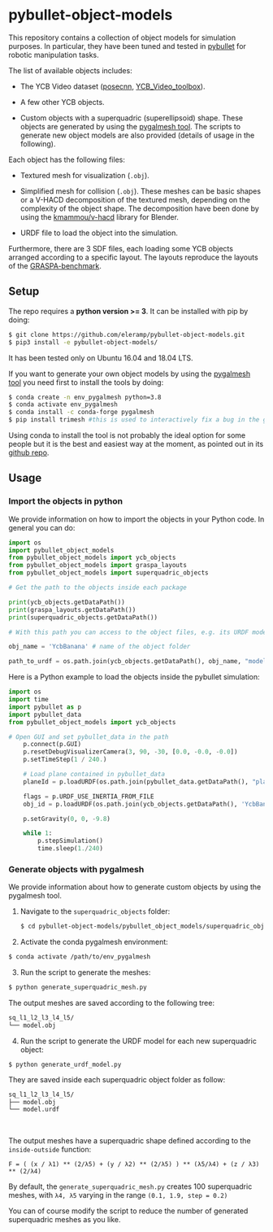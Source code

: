 # pybullet-object-models

This repository contains a collection of object models for simulation purposes. In particular, they have been tuned and tested in [pybullet](https://github.com/bulletphysics/bullet3/tree/master/examples/pybullet) for robotic manipulation tasks.

The list of available objects includes:

  - The YCB Video dataset ([posecnn](https://rse-lab.cs.washington.edu/projects/posecnn/), [YCB_Video_toolbox](https://github.com/yuxng/YCB_Video_toolbox)).

  - A few other YCB objects.

  - Custom objects with a superquadric (superellipsoid) shape. These objects are generated by using the [pygalmesh tool](https://github.com/nschloe/pygalmesh). The scripts to generate new object models are also provided (details of usage in the following).

Each object has the following files:

  - Textured mesh for visualization (`.obj`).

  - Simplified mesh for collision (`.obj`). These meshes can be basic shapes or a V-HACD decomposition of the textured mesh, depending on the complexity of the object shape. The decomposition have been done by using the [kmammou/v-hacd](https://github.com/kmammou/v-hacd) library for Blender.

  - URDF file to load the object into the simulation.

Furthermore, there are 3 SDF files, each loading some YCB objects arranged according to a specific layout. The layouts reproduce the layouts of the [GRASPA-benchmark](https://github.com/robotology/GRASPA-benchmark).

## Setup

The repo requires a **python version >= 3**. It can be installed with pip by doing:

```bash
$ git clone https://github.com/eleramp/pybullet-object-models.git
$ pip3 install -e pybullet-object-models/
```

It has been tested only on Ubuntu 16.04 and 18.04 LTS.

If you want to generate your own object models by using the [pygalmesh tool](https://github.com/nschloe/pygalmesh) you need first to install the tools by doing:

```bash
$ conda create -n env_pygalmesh python=3.8
$ conda activate env_pygalmesh
$ conda install -c conda-forge pygalmesh
$ pip install trimesh #this is used to interactively fix a bug in the generated meshes, related to the inverted surface normals
```

Using conda to install the tool is not probably the ideal option for some people but it is the best and easiest way at the moment, as pointed out in its [github repo](https://github.com/nschloe/pygalmesh).

## Usage

### Import the objects in python
We provide information on how to import the objects in your Python code.
In general you can do:

```python
import os
import pybullet_object_models
from pybullet_object_models import ycb_objects
from pybullet_object_models import graspa_layouts
from pybullet_object_models import superquadric_objects

# Get the path to the objects inside each package

print(ycb_objects.getDataPath())
print(graspa_layouts.getDataPath())
print(superquadric_objects.getDataPath())

# With this path you can access to the object files, e.g. its URDF model

obj_name = 'YcbBanana' # name of the object folder

path_to_urdf = os.path.join(ycb_objects.getDataPath(), obj_name, "model.urdf")
```

Here is a Python example to load the objects inside the pybullet simulation:

```python
import os
import time
import pybullet as p
import pybullet_data
from pybullet_object_models import ycb_objects

# Open GUI and set pybullet_data in the path
    p.connect(p.GUI)
    p.resetDebugVisualizerCamera(3, 90, -30, [0.0, -0.0, -0.0])
    p.setTimeStep(1 / 240.)

    # Load plane contained in pybullet_data
    planeId = p.loadURDF(os.path.join(pybullet_data.getDataPath(), "plane.urdf"))

    flags = p.URDF_USE_INERTIA_FROM_FILE
    obj_id = p.loadURDF(os.path.join(ycb_objects.getDataPath(), 'YcbBanana', "model.urdf"), [1., 0.0, 0.8], flags=flags)

    p.setGravity(0, 0, -9.8)

    while 1:
        p.stepSimulation()
        time.sleep(1./240)
```

### Generate objects with pygalmesh
We provide information about how to generate custom objects by using the pygalmesh tool.

1. Navigate to the `superquadric_objects` folder:
   ```bash
   $ cd pybullet-object-models/pybullet_object_models/superquadric_objects/
   ```

2. Activate the conda pygalmesh environment:
  ```bash
  $ conda activate /path/to/env_pygalmesh
  ```

3. Run the script to generate the meshes:
  ```bash
  $ python generate_superquadric_mesh.py
  ```
  The output meshes are saved according to the following tree:
  ```bash
  sq_l1_l2_l3_l4_l5/
  └── model.obj
  ```
4. Run the script to generate the URDF model for each new superquadric object:
  ```
  $ python generate_urdf_model.py
  ```
  They are saved inside each superquadric object folder as follow:
  ```bash
  sq_l1_l2_l3_l4_l5/
  ├── model.obj
  └── model.urdf
  ```
<br>

The output meshes have a superquadric shape defined according to the `inside-outside` function:
```
F = ( (x / λ1) ** (2/λ5) + (y / λ2) ** (2/λ5) ) ** (λ5/λ4) + (z / λ3) ** (2/λ4)
```
By default, the `generate_superquadric_mesh.py` creates 100 superquadric meshes, with `λ4, λ5` varying in the range `(0.1, 1.9, step = 0.2)`

You can of course modify the script to reduce the number of generated superquadric meshes as you like.
